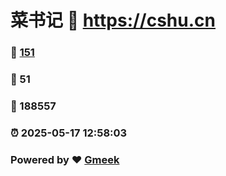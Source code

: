 # 菜书记 :link: https://cshu.cn 
### :page_facing_up: [151](https://cshu.cn/tag.html) 
### :speech_balloon: 51 
### :hibiscus: 188557 
### :alarm_clock: 2025-05-17 12:58:03 
### Powered by :heart: [Gmeek](https://github.com/Meekdai/Gmeek)
